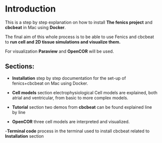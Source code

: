 # Introduction 

This is a step by step explanation on how to install **The fenics project** and **cbcbeat** in Mac using **Docker**. 

The final aim of this whole process is to be able to use Fenics and cbcbeat to **run cell and 2D tissue simulations and visualize them.** 

For visualization **Paraview** and **OpenCOR** will be used. 

## Sections: 

- **Installation** step by step documentation for the set-up of fenics+cbcbeat on Mac using Docker.

- **Cell models** section electrophysiological Cell models are explained, both atrial and ventricular, from basic to more complex models. 

- **Tutorial** section two demos from **cbcbeat** can be found explained line by line

- **OpenCOR** three cell models are interpreted and visualized. 

-**Terminal code** process in the terminal used to install cbcbeat related to **Installation** section 
